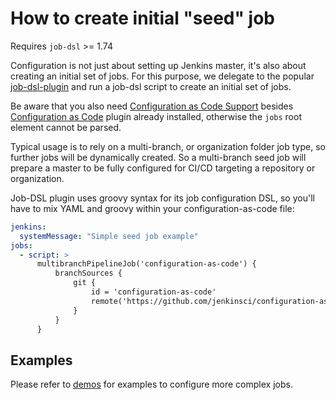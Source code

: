 # How to create initial "seed" job

Requires `job-dsl` >= 1.74

Configuration is not just about setting up Jenkins master, it's also about creating an initial set of jobs.
For this purpose, we delegate to the popular [job-dsl-plugin](https://wiki.jenkins.io/display/JENKINS/Job+DSL+Plugin)
and run a job-dsl script to create an initial set of jobs.

Be aware that you also need [Configuration as Code Support](https://plugins.jenkins.io/configuration-as-code-support) besides [Configuration as Code](https://plugins.jenkins.io/configuration-as-code) plugin already installed, otherwise the `jobs` root element cannot be parsed.

Typical usage is to rely on a multi-branch, or organization folder job type, so further jobs will be dynamically
created. So a multi-branch seed job will prepare a master to be fully configured for CI/CD targeting a repository
or organization.

Job-DSL plugin uses groovy syntax for its job configuration DSL, so you'll have to mix YAML and groovy within your
configuration-as-code file:

```yaml
jenkins:
  systemMessage: "Simple seed job example"
jobs:
  - script: >
      multibranchPipelineJob('configuration-as-code') {
          branchSources {
              git {
                  id = 'configuration-as-code'
                  remote('https://github.com/jenkinsci/configuration-as-code-plugin.git')
              }
          }
      }
```

## Examples

Please refer to [demos](../demos/jobs) for examples to configure more complex jobs.
